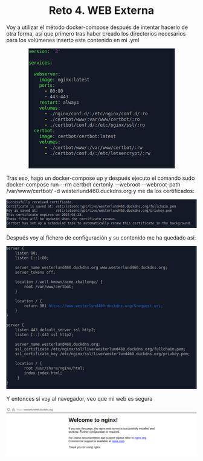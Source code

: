 # <center>Reto 4. WEB Externa</center>

<p>Voy a utilizar el método docker-compose después de intentar hacerlo de otra forma, así que primero tras haber creado los directorios necesarios para los volúmenes inserto este contenido en mi .yml</p>

<p align="center"> <img src="./1.png"></p>


<p>Tras eso, hago un docker-compose up y después ejecuto el comando sudo docker-compose run --rm  certbot certonly --webroot --webroot-path /var/www/certbot/ -d westerlund460.duckdns.org y me da los certificados:</p>

<p align="center"> <img src="./2.png"></p>

<p>Después voy al fichero de configuración y su contenido me ha quedado así:</p>

<p align="center"> <img src="./3.png"></p>

<p>Y entonces si voy al navegador, veo que mi web es segura<p>

<p align="center"> <img src="./4.png"></p>